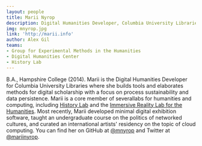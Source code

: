 ```yaml
---
layout: people
title: Marii Nyrop
description: Digital Humanities Developer, Columbia University Libraries
img: mnyrop.jpg
link: 'http://marii.info'
author: Alex Gil
teams:
- Group for Experimental Methods in the Humanities
- Digital Humanities Center
- History Lab
---
```


B.A., Hampshire College (2014). Marii is the Digital Humanities Developer for Columbia University Libraries where she builds tools and elaborates methods for digital scholarship with a focus on process sustainability and data persistence. Marii is a core member of several​ labs for humanities​ and computing, including [History Lab](http://history-lab.org) and the [Immersive Reality Lab for the Humanities](http://irlhumanities.org). Most recently, Marii developed minimal digital exhibition​ software​, ​taught an undergraduate course on the politics of networked cultures, and curated an international artists' residency on the topic of cloud computing. You can find her on GitHub at [@mnyrop](https://github.com/mnyrop) and Twitter at [@mariinyrop](https://twitter.com/mariinyrop).
